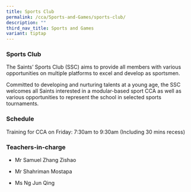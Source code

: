 ```yaml
---
title: Sports Club
permalink: /cca/Sports-and-Games/sports-club/
description: ""
third_nav_title: Sports and Games
variant: tiptap
---
```

<h3>Sports Club</h3>
<p>The Saints’ Sports Club (SSC) aims to provide all members with various
opportunities on multiple platforms to excel and develop as sportsmen.</p>
<p>Committed to developing and nurturing talents at a young age, the SSC
welcomes all Saints interested in a modular-based sport CCA as well as
various opportunities to represent the school in selected sports tournaments.</p>
<h3>Schedule</h3>
<p>Training for CCA on Friday: 7:30am to 9:30am (Including 30 mins recess)</p>
<h3>Teachers-in-charge</h3>
<ul data-tight="true" class="tight">
<li>
<p>Mr Samuel Zhang Zishao</p>
</li>
<li>
<p>Mr Shahriman Mostapa</p>
</li>
<li>
<p>Ms Ng Jun Qing</p>
</li>
</ul>
<p></p>